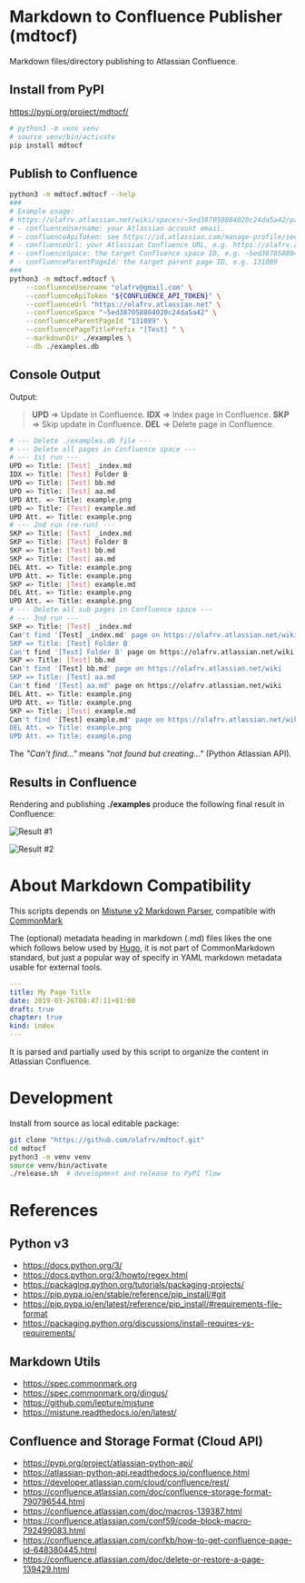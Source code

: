 # Markdown to Confluence Publisher (mdtocf)

Markdown files/directory publishing to Atlassian Confluence.

## Install from PyPI

https://pypi.org/project/mdtocf/

```bash
# python3 -m venv venv
# source venv/bin/activate
pip install mdtocf
```

## Publish to Confluence

```bash
python3 -m mdtocf.mdtocf --help
###
# Example usage:
# https://olafrv.atlassian.net/wiki/spaces/~5ed387058884020c24da5a42/pages/131089/Test
# - confluenceUsername: your Atlassian account email.
# - confluenceApiToken: see https://id.atlassian.com/manage-profile/security/api-tokens
# - confluenceUrl: your Atlassian Confluence URL, e.g. https://olafrv.atlassian.net
# - confluenceSpace: the target Confluence space ID, e.g. ~5ed387058884020c24da5a42
# - confluenceParentPageId: the target parent page ID, e.g. 131089
###
python3 -m mdtocf.mdtocf \
    --confluenceUsername "olafrv@gmail.com" \
    --confluenceApiToken "${CONFLUENCE_API_TOKEN}" \
    --confluenceUrl "https://olafrv.atlassian.net" \
    --confluenceSpace "~5ed387058884020c24da5a42" \
    --confluenceParentPageId "131089" \
    --confluencePageTitlePrefix "[Test] " \
    --markdownDir ./examples \
    --db ./examples.db
```

## Console Output

Output:

> **UPD** => Update in Confluence.
> **IDX** => Index page in Confluence.
> **SKP** => Skip update in Confluence.
> **DEL** => Delete page in Confluence.

```bash
# --- Delete ./examples.db file ---
# --- Delete all pages in Confluence space ---
# --- 1st run ---
UPD => Title: [Test] _index.md
IDX => Title: [Test] Folder B
UPD => Title: [Test] bb.md
UPD => Title: [Test] aa.md
UPD Att. => Title: example.png
UPD => Title: [Test] example.md
UPD Att. => Title: example.png
# --- 2nd run (re-run) ---
SKP => Title: [Test] _index.md
SKP => Title: [Test] Folder B
SKP => Title: [Test] bb.md
SKP => Title: [Test] aa.md
DEL Att. => Title: example.png
UPD Att. => Title: example.png
SKP => Title: [Test] example.md
DEL Att. => Title: example.png
UPD Att. => Title: example.png
# --- Delete all sub pages in Confluence space ---
# --- 3nd run ---
SKP => Title: [Test] _index.md
Can't find '[Test] _index.md' page on https://olafrv.atlassian.net/wiki
SKP => Title: [Test] Folder B
Can't find '[Test] Folder B' page on https://olafrv.atlassian.net/wiki
SKP => Title: [Test] bb.md
Can't find '[Test] bb.md' page on https://olafrv.atlassian.net/wiki
SKP => Title: [Test] aa.md
Can't find '[Test] aa.md' page on https://olafrv.atlassian.net/wiki
DEL Att. => Title: example.png
UPD Att. => Title: example.png
SKP => Title: [Test] example.md
Can't find '[Test] example.md' page on https://olafrv.atlassian.net/wiki
DEL Att. => Title: example.png
UPD Att. => Title: example.png
```
The *"Can't find..."* means *"not found but creating..."* (Python Atlassian API).

## Results in Confluence

Rendering and publishing **./examples** produce the following final result in Confluence:

![Result #1](https://raw.githubusercontent.com/olafrv/mdtocf/master/examples/A/example.png)

![Result #2](https://raw.githubusercontent.com/olafrv/mdtocf/master/examples/example.png)

# About Markdown Compatibility

This scripts depends on [Mistune v2 Markdown Parser](https://mistune.readthedocs.io/en/latest/),
compatible with [CommonMark](https://spec.commonmark.org)

The (optional) metadata heading in markdown (.md) files likes the one which 
follows below used by [Hugo](https://gohugo.io/getting-started/quick-start/), 
it is not part of CommonMarkdown standard, but just a popular way of specify 
in YAML markdown metadata usable for external tools.

```yaml
---
title: My Page Title
date: 2019-03-26T08:47:11+01:00
draft: true
chapter: true
kind: index
---
```

It is parsed and partially used by this script to organize the content in
Atlassian Confluence.

# Development

Install from source as local editable package:

```bash
git clone "https://github.com/olafrv/mdtocf.git"
cd mdtocf
python3 -m venv venv
source venv/bin/activate
./release.sh  # development and release to PyPI flow
```

# References

## Python v3

* https://docs.python.org/3/
* https://docs.python.org/3/howto/regex.html
* https://packaging.python.org/tutorials/packaging-projects/
* https://pip.pypa.io/en/stable/reference/pip_install/#git
* https://pip.pypa.io/en/latest/reference/pip_install/#requirements-file-format
* https://packaging.python.org/discussions/install-requires-vs-requirements/

## Markdown Utils

* https://spec.commonmark.org
* https://spec.commonmark.org/dingus/
* https://github.com/lepture/mistune
* https://mistune.readthedocs.io/en/latest/

## Confluence and Storage Format (Cloud API)

* https://pypi.org/project/atlassian-python-api/
* https://atlassian-python-api.readthedocs.io/confluence.html
* https://developer.atlassian.com/cloud/confluence/rest/
* https://confluence.atlassian.com/doc/confluence-storage-format-790796544.html
* https://confluence.atlassian.com/doc/macros-139387.html
* https://confluence.atlassian.com/conf59/code-block-macro-792499083.html
* https://confluence.atlassian.com/confkb/how-to-get-confluence-page-id-648380445.html
* https://confluence.atlassian.com/doc/delete-or-restore-a-page-139429.html

